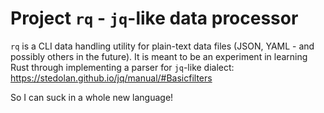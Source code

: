 Project `rq` - `jq`-like data processor
=======================================

`rq` is a CLI data handling utility for plain-text data files (JSON, YAML - and possibly others in the future). It is meant to be an experiment in learning Rust through implementing a parser for `jq`-like dialect: https://stedolan.github.io/jq/manual/#Basicfilters

So I can suck in a whole new language!
